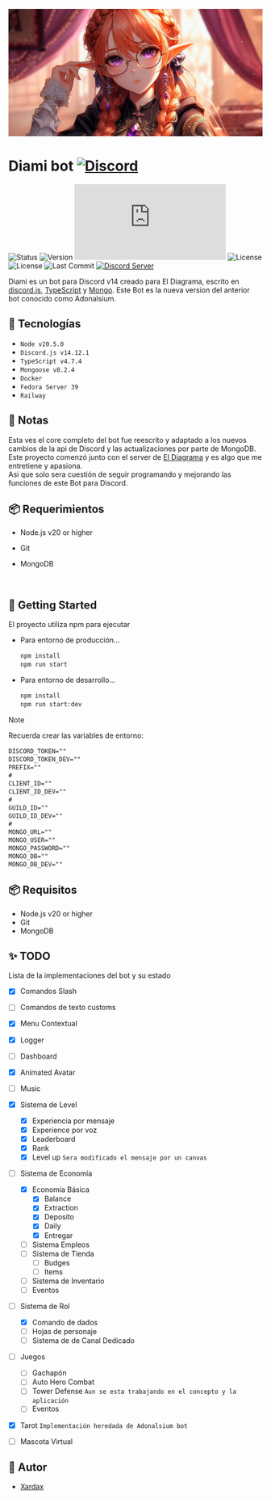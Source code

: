 ![banner](/images/Diami-Banner.png)
# Diami bot [![Discord](https://img.shields.io/badge/El%20Diagrama-blue?style=flat&link=https://discord.com/invite/3x8uMdpeHR)](https://discord.com/invite/3x8uMdpeHR)

![Status](https://img.shields.io/badge/Status-En%20progreso-blue)
![Version](https://img.shields.io/badge/Curren_version-0.5.2-blue)
![discord.js](https://img.shields.io/github/package-json/dependency-version/KevinNovak/Discord-Bot-TypeScript-Template/discord.js)
![License](https://img.shields.io/badge/licence-MIT-green)
![License](https://img.shields.io/github/license/Neodoomed/Adonalsium-Bot)
![Last Commit](https://img.shields.io/github/last-commit/Neodoomed/AdonalsiumV14.2.svg)
[![Discord Server](https://discordapp.com/api/guilds/774727090188320808/embed.png)](https://discord.com/invite/3x8uMdpeHR)
  
Diami es un bot para Discord v14 creado para El Diagrama, escrito en [discord.js](https://discord.js.org), [TypeScript](https://www.typescriptlang.org/) y [Mongo](https://www.mongodb.com).
Este Bot es la nueva version del anterior bot conocido como Adonalsium. 


## 🔗 Tecnologías

- ``Node v20.5.0``
- ``Discord.js v14.12.1``
- ``TypeScript v4.7.4``
- ``Mongoose v8.2.4``
- ``Docker``
- ``Fedora Server 39``
- ``Railway``


## 📝 Notas

Esta ves el core completo del bot fue reescrito y adaptado a los nuevos cambios de la api de Discord y las actualizaciones por parte de MongoDB.</br>
Este proyecto comenzó junto con el server de [El Diagrama](https://discord.com/invite/3x8uMdpeHR) y es algo que me entretiene y apasiona.</br>
Asi que solo sera cuestión de seguir
programando y mejorando las funciones de este Bot para Discord.

## 📦 Requerimientos

- Node.js v20 or higher
- Git
- MongoDB

  <br/>

## 🚀 Getting Started

El proyecto utiliza npm para ejecutar

 - Para entorno de producción...
    ~~~sh
    npm install
    npm run start
    ~~~

- Para entorno de desarrollo...
    ~~~sh
    npm install
    npm run start:dev
    ~~~

> [!NOTE]
> Recuerda crear las variables de entorno:
>
>    ~~~
>    DISCORD_TOKEN=""
>    DISCORD_TOKEN_DEV=""
>    PREFIX=""
>    #
>    CLIENT_ID=""
>    CLIENT_ID_DEV=""
>    #
>    GUILD_ID=""
>    GUILD_ID_DEV=""
>    #
>    MONGO_URL=""
>    MONGO_USER=""
>    MONGO_PASSWORD=""
>    MONGO_DB=""
>    MONGO_DB_DEV=""
>    ~~~

## 📦 Requisitos

- Node.js v20 or higher
- Git
- MongoDB


## ✨ TODO

Lista de la implementaciones del bot y su estado

- [x] Comandos Slash
- [ ] Comandos de texto customs
- [x] Menu Contextual
- [x] Logger
- [ ] Dashboard
- [x] Animated Avatar
- [ ] Music
- [x] Sistema de Level
    - [x] Experiencia por mensaje
    - [x] Experience por voz
    - [x] Leaderboard
    - [x] Rank
    - [x] Level up ``Sera modificado el mensaje por un canvas``
- [ ] Sistema de Economía
    - [x] Economía Básica
        - [x] Balance
        - [x] Extraction
        - [x] Deposito
        - [x] Daily
        - [x] Entregar
    - [ ] Sistema Empleos
    - [ ] Sistema de Tienda
        - [ ] Budges
        - [ ] Items
    - [ ] Sistema de Inventario
    - [ ] Eventos
- [ ] Sistema de Rol
    - [x] Comando de dados
    - [ ] Hojas de personaje
    - [ ] Sistema de de Canal Dedicado
- [ ] Juegos
    - [ ] Gachapón
    - [ ] Auto Hero Combat
    - [ ] Tower Defense ``Aun se esta trabajando en el concepto y la aplicación``
    - [ ] Eventos
- [x] Tarot ``Implementación heredada de Adonalsium bot``
- [ ] Mascota Virtual


## 💾 Autor

- [Xardax](https://github.com/Neodoomed/)
